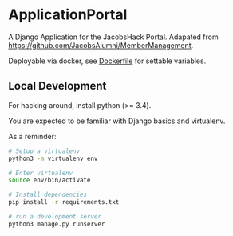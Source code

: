 # ApplicationPortal

A Django Application for the JacobsHack Portal. 
Adapated from https://github.com/JacobsAlumni/MemberManagement.

Deployable via docker, see [Dockerfile](Dockerfile) for settable variables. 

## Local Development
For hacking around, install python (>= 3.4). 

You are expected to be familiar with Django basics and virtualenv. 

As a reminder:

```bash
# Setup a virtualenv
python3 -m virtualenv env

# Enter virtualenv
source env/bin/activate

# Install dependencies
pip install -r requirements.txt

# run a development server
python3 manage.py runserver
```